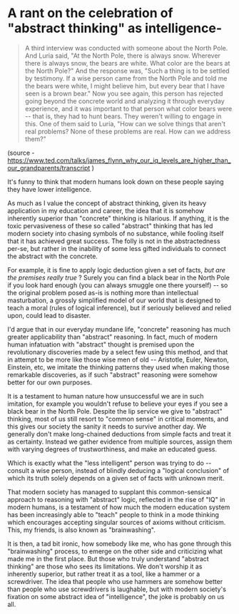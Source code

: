 # A rant on the celebration of "abstract thinking" as intelligence-

> A third interview was conducted with someone about the North Pole. And Luria said, "At the North Pole, there is always snow. Wherever there is always snow, the bears are white. What color are the bears at the North Pole?" And the response was, "Such a thing is to be settled by testimony. If a wise person came from the North Pole and told me the bears were white, I might believe him, but every bear that I have seen is a brown bear." Now you see again, this person has rejected going beyond the concrete world and analyzing it through everyday experience, and it was important to that person what color bears were -- that is, they had to hunt bears. They weren't willing to engage in this. One of them said to Luria, "How can we solve things that aren't real problems? None of these problems are real. How can we address them?"

(source - https://www.ted.com/talks/james_flynn_why_our_iq_levels_are_higher_than_our_grandparents/transcript )

It's funny to think that modern humans look down on these people saying they have lower intelligence.

As much as I value the concept of abstract thinking, given its heavy
application in my education and career, the idea that it is somehow inherently
superior than "concrete" thinking is hilarious. If anything, it is the toxic
pervasiveness of these so called "abstract" thinking that has led modern
society into chasing symbols of no substance, while fooling itself that it has
achieved great success. The folly is not in the abstractedness per-se, but
rather in the inability of some less gifted individuals to connect the abstract
with the concrete.

For example, it is fine to apply logic deduction given a set of facts, *but are
the premises really true* ? Surely you can find a black bear in the North Pole
if you look hard enough (you can always smuggle one there yourself) -- so the
original problem posed as-is is nothing more than intellectual masturbation, a
grossly simplified model of our world that is designed to teach a moral (rules
of logical inference), but if seriously believed and relied upon, could lead to
disaster.

I'd argue that in our everyday mundane life, "concrete" reasoning has much
greater applicability than "abstract" reasoning. In fact, much of modern human
infatuation with "abstract" thought is premised upon the revolutionary
discoveries made by a select few using this method, and that in attempt to be
more like those wise men of old -- Aristotle, Euler, Newton, Einstein, etc, we
imitate the thinking patterns they used when making those remarkable
discoveries, as if such "abstract" reasoning were somehow better for our own
purposes.

It is a testament to human nature how unsuccessful we are in such imitation,
for example you wouldn't refuse to believe your eyes if you see a black bear in
the North Pole. Despite the lip service we give to "abstract" thinking, most of
us still resort to "common sense" in critical moments, and this gives our
society the sanity it needs to survive another day. We generally don't make
long-chained deductions from simple facts and treat it as certainty. Instead we
gather evidence from multiple sources, assign them with varying degrees of
trustworthiness, and make an educated guess.

Which is exactly what the "less intelligent" person was trying to do -- consult
a wise person, instead of blindly deducing a "logical conclusion" of which its
truth solely depends on a given set of facts with unknown merit.

That modern society has managed to supplant this common-sensical approach to
reasoning with "abstract" logic, reflected in the rise of "IQ" in modern
humans, is a testament of how much the modern education system has been
increasingly able to "teach" people to think in a mode thinking which
encourages accepting singular sources of axioms without criticism. This, my
friends, is also known as "brainwashing".

It is then, a tad bit ironic, how somebody like me, who has gone through this
"brainwashing" process, to emerge on the other side and criticizing what made
me in the first place. But those who truly understand "abstract thinking" are
those who sees its limitations. We don't worship it as inherently superior, but
rather treat it as a tool, like a hammer or a screwdriver. The idea that people
who use hammers are somehow better than people who use screwdrivers is
laughable, but with modern society's fixation on some abstract idea of
"intelligence", the joke is probably on us all.

